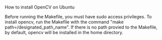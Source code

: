How to install OpenCV on Ubuntu

Before running the Makefile, you must have sudo access privileges. To install opencv, run the Makefile with the command "make path=/designated_path_name". If there is no path provied to the Makefile, by default, opencv will be installed in the home directory.
